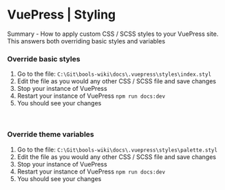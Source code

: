 # VuePress | Styling

Summary - How to apply custom CSS / SCSS styles to your VuePress site. This answers both overriding basic styles and variables


### Override basic styles
1. Go to the file:
`C:\Git\bools-wiki\docs\.vuepress\styles\index.styl`
1. Edit the file as you would any other CSS / SCSS file and save changes
1. Stop your instance of VuePress
1. Restart your instance of VuePress
`npm run docs:dev`
1. You should see your changes

<br>

### Override theme variables
1. Go to the file:
`C:\Git\bools-wiki\docs\.vuepress\styles\palette.styl`
1. Edit the file as you would any other CSS / SCSS file and save changes
1. Stop your instance of VuePress
1. Restart your instance of VuePress
`npm run docs:dev`
1. You should see your changes